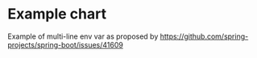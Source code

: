 # Example chart

Example of multi-line env var as proposed by https://github.com/spring-projects/spring-boot/issues/41609